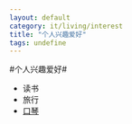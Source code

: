 ```yaml
---
layout: default
category: it/living/interest
title: "个人兴趣爱好"
tags: undefine
---
```






#个人兴趣爱好#
  * 读书
  * 旅行
  * [口琴](/it/living/interest/2011/07/15/harmonica)
